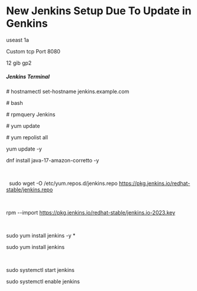 # New Jenkins Setup Due To Update in Genkins



useast 1a

Custom tcp Port 8080

12 gib gp2



##### Jenkins Terminal

\# hostnamectl set-hostname jenkins.example.com

\# bash

\# rpmquery Jenkins

\# yum update

\# yum repolist all



yum update -y

dnf install java-17-amazon-corretto -y

 

  sudo wget -O /etc/yum.repos.d/jenkins.repo https://pkg.jenkins.io/redhat-stable/jenkins.repo

 

rpm --import https://pkg.jenkins.io/redhat-stable/jenkins.io-2023.key

 

sudo yum install jenkins -y \*

sudo yum install jenkins

 

sudo systemctl start jenkins

sudo systemctl enable jenkins

